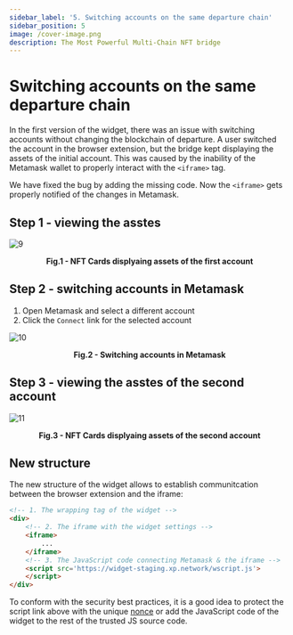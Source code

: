 ```yaml
---
sidebar_label: '5. Switching accounts on the same departure chain'
sidebar_position: 5
image: /cover-image.png
description: The Most Powerful Multi-Chain NFT bridge
---
```


# Switching accounts on the same departure chain

In the first version of the widget, there was an issue with switching accounts without changing the blockchain of departure. A user switched the account in the browser extension, but the bridge kept displaying the assets of the initial account. This was caused by the inability of the Metamask wallet to properly interact with the `<iframe>` tag.

We have fixed the bug by adding the missing code. Now the `<iframe>` gets properly notified of the changes in Metamask.

## Step 1 - viewing the asstes

![9](/img/widget2/9.png)

<figcaption align="center"><b>Fig.1 -  NFT Cards displyaing assets of the first account</b></figcaption>

## Step 2 - switching accounts in Metamask

1. Open Metamask and select a different account
2. Click the `Connect` link for the selected account

![10](/img/widget2/10.png)

<figcaption align="center"><b>Fig.2 -  Switching accounts in Metamask</b></figcaption>

## Step 3 - viewing the asstes of the second account

![11](/img/widget2/11.png)

<figcaption align="center"><b>Fig.3 -  NFT Cards displyaing assets of the second account</b></figcaption>

## New structure

The new structure of the widget allows to establish communitcation between the browser extension and the iframe:

```html
<!-- 1. The wrapping tag of the widget -->
<div>
    <!-- 2. The iframe with the widget settings -->
    <iframe>
        ...
    </iframe>
    <!-- 3. The JavaScript code connecting Metamask & the iframe -->
    <script src='https://widget-staging.xp.network/wscript.js'>
    </script>
</div>
```

To conform with the security best practices, it is a good idea to protect the script link above with the unique [nonce](https://developer.mozilla.org/en-US/docs/Web/HTML/Global_attributes/nonce) or add the JavaScript code of the widget to the rest of the trusted JS source code.